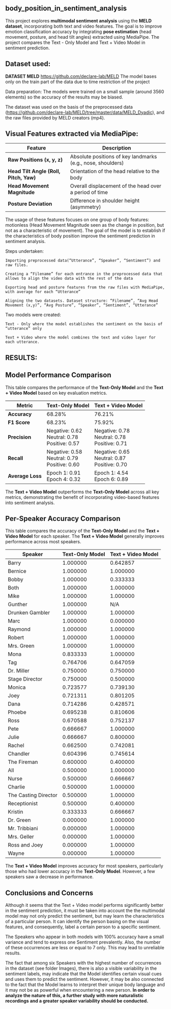 ## body_position_in_sentiment_analysis
This project explores **multimodal sentiment analysis** using the **MELD dataset**, incorporating both text and video features. The goal is to improve emotion classification accuracy by integrating **pose estimation** (head movement, posture, and head tilt angles) extracted using MediaPipe. The project compares the Text - Only Model and Text + Video Model in sentiment prediction. 


## **Dataset used:**
**DATASET MELD** https://github.com/declare-lab/MELD The model bases only on the train part of the data due to time restriction of the project

Data preparation: The models were trained on a small sample (around 3560 elements) so the accuracy of the results may be biased.

The dataset was used on the basis of the preprocessed data (https://github.com/declare-lab/MELD/tree/master/data/MELD_Dyadic), and the raw files provided by MELD creators (mp4).

## **Visual Features extracted via MediaPipe:**
| **Feature**               | **Description** |
|---------------------------|----------------|
| **Raw Positions (x, y, z)** | Absolute positions of key landmarks (e.g., nose, shoulders) |
| **Head Tilt Angle (Roll, Pitch, Yaw)** | Orientation of the head relative to the body |
| **Head Movement Magnitude** | Overall displacement of the head over a period of time |
| **Posture Deviation** | Difference in shoulder height (asymmetry) |

The usage of these features focuses on one group of body features: motionless (Head Movement Magnitude seen as the change in position, but not as a characteristic of movement). The goal of the model is to establish if the characteristics of body position improve the sentiment prediction in sentiment analysis.



Steps undertaken:

    Importing preprocessed data(“Utterance”, “Speaker”, “Sentiment”) and raw files.

    Creating a “Filename” for each entrance in the preprocessed data that allows to align the video data with the rest of the data

    Exporting head and posture features from the raw files with MediaPipe, with average for each “Utterance”

    Aligning the two datasets. Dataset structure: “Filename”, “Avg Head Movement (x,y)”, “Avg Posture”, “Speaker”, “Sentiment”, “Utterance”


Two models were created:

    Text - Only where the model establishes the sentiment on the basis of “utterance” only

    Text + Video where the model combines the text and video layer for each utterance.


## **RESULTS:**
## Model Performance Comparison  

This table compares the performance of the **Text-Only Model** and the **Text + Video Model** based on key evaluation metrics.  

| **Metric**       | **Text-Only Model** | **Text + Video Model** |
|------------------|--------------------|------------------------|
| **Accuracy**     | 68.28%             | 76.21%                 |
| **F1 Score**     | 68.23%             | 75.92%                 |
| **Precision**    | Negative: 0.62  <br> Neutral: 0.78  <br> Positive: 0.57  | Negative: 0.78  <br> Neutral: 0.78  <br> Positive: 0.71  |
| **Recall**       | Negative: 0.58  <br> Neutral: 0.79  <br> Positive: 0.60  | Negative: 0.65  <br> Neutral: 0.87  <br> Positive: 0.70  |
| **Average Loss** | Epoch 1: 0.91  <br> Epoch 4: 0.32  | Epoch 1: 4.54  <br> Epoch 6: 0.89  |

The **Text + Video Model** outperforms the **Text-Only Model** across all key metrics, demonstrating the benefit of incorporating video-based features into sentiment analysis.  


## Per-Speaker Accuracy Comparison  

This table compares the accuracy of the **Text-Only Model** and the **Text + Video Model** for each speaker. The **Text + Video Model** generally improves performance across most speakers.  

| **Speaker**           | **Text-Only Model** | **Text + Video Model** |
|-----------------------|--------------------|------------------------|
| Barry                | 1.000000           | 0.642857               |
| Bernice              | 1.000000           | 1.000000               |
| Bobby                | 1.000000           | 0.333333               |
| Both                 | 1.000000           | 1.000000               |
| Mike                 | 1.000000           | 1.000000               |
| Gunther              | 1.000000           | N/A                    |
| Drunken Gambler      | 1.000000           | 1.000000               |
| Marc                 | 1.000000           | 0.000000               |
| Raymond              | 1.000000           | 1.000000               |
| Robert               | 1.000000           | 1.000000               |
| Mrs. Green           | 1.000000           | 1.000000               |
| Mona                 | 0.833333           | 1.000000               |
| Tag                  | 0.764706           | 0.647059               |
| Dr. Miller           | 0.750000           | 0.750000               |
| Stage Director       | 0.750000           | 0.500000               |
| Monica               | 0.723577           | 0.739130               |
| Joey                 | 0.721311           | 0.801205               |
| Dana                 | 0.714286           | 0.428571               |
| Phoebe               | 0.695238           | 0.810606               |
| Ross                 | 0.670588           | 0.752137               |
| Pete                 | 0.666667           | 1.000000               |
| Julie                | 0.666667           | 0.800000               |
| Rachel               | 0.662500           | 0.742081               |
| Chandler             | 0.604396           | 0.745614               |
| The Fireman          | 0.600000           | 0.400000               |
| All                  | 0.500000           | 1.000000               |
| Nurse                | 0.500000           | 0.666667               |
| Charlie              | 0.500000           | 1.000000               |
| The Casting Director | 0.500000           | 1.000000               |
| Receptionist         | 0.500000           | 0.400000               |
| Kristin              | 0.333333           | 0.666667               |
| Dr. Green            | 0.000000           | 1.000000               |
| Mr. Tribbiani        | 0.000000           | 1.000000               |
| Mrs. Geller          | 0.000000           | 1.000000               |
| Ross and Joey        | 0.000000           | 1.000000               |
| Wayne                | 0.000000           | 1.000000               |

The **Text + Video Model** improves accuracy for most speakers, particularly those who had lower accuracy in the **Text-Only Model**. However, a few speakers saw a decrease in performance.  

## **Conclusions and Concerns**

Although it seems that the Text + Video model performs significantly better in the sentiment prediction, it must be taken into account the the multimodal model may not only predict the sentiment, but may learn the characteristics of a particular person. It can identify the person basing on the visual features, and consequently, label a certain person to a specific sentiment.

The Speakers who appear in both models with 100% accuracy have a small variance and tend to express one Sentiment prevalently. Also, the number of these occurrences are less or equal to 7 only. This may lead to unreliable results.  

The fact that among six Speakers with the highest number of occurrences in the dataset (see folder Images), there is also a visible variability in the sentiment labels, may indicate that the Model identifies certain visual cues and uses them to predict the sentiment. However, it may be also connected to the fact that the Model learns to interpret their unique body language and it may not be as powerful when encountering a new person. **In order to analyze the nature of this, a further study with more naturalistic recordings and a greater speaker variability should be conducted.**




